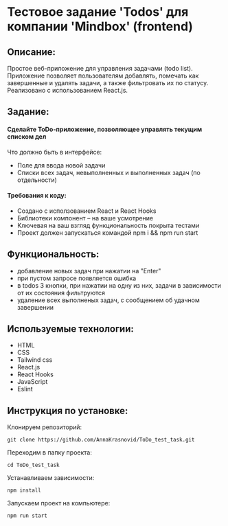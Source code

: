 # Тестовое задание 'Todos' для компании 'Mindbox' (frontend)

## Описание:

Простое веб-приложение для управления задачами (todo list). Приложение позволяет пользователям добавлять, помечать как завершенные и удалять задачи, а также фильтровать их по статусу. Реализовано с использованием React.js.

## Задание:

#### Сделайте ToDo-приложение, позволяющее управлять текущим списком дел

Что должно быть в интерфейсе:

- Поле для ввода новой задачи
- Списки всех задач, невыполненных и выполненных задач (по отдельности)

#### Требования к коду:

- Создано с исползованием React и React Hooks
- Библиотеки компонент – на ваше усмотрение
- Ключевая на ваш взгляд функциональность покрыта тестами
- Проект должен запускаться командой npm i && npm run start

## Функциональность:

- добавление новых задач при нажатии на "Enter"
- при пустом запросе появляется ошибка
- в todos 3 кнопки, при нажатии на одну из них, задачи в зависимости от их состояния фильтруются
- удаление всех выполненых задач, с сообщением об удачном завершении

## Используемые технологии:

- HTML
- CSS
- Tailwind css
- React.js
- React Hooks
- JavaScript
- Eslint

## Инструкция по установке:

Клонируем репозиторий:

```
git clone https://github.com/AnnaKrasnovid/ToDo_test_task.git
```

Переходим в папку проекта:

```
cd ToDo_test_task
```

Устанавливаем зависимости:

```
npm install
```

Запускаем проект на компьютере:

```
npm run start
```
